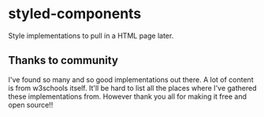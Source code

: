 # styled-components
Style implementations to pull in a HTML page later.

## Thanks to community
I've found so many and so good implementations out there. A lot of content is from w3schools itself.
It'll be hard to list all the places where I've gathered these implementations from.
However thank you all for making it free and open source!!
